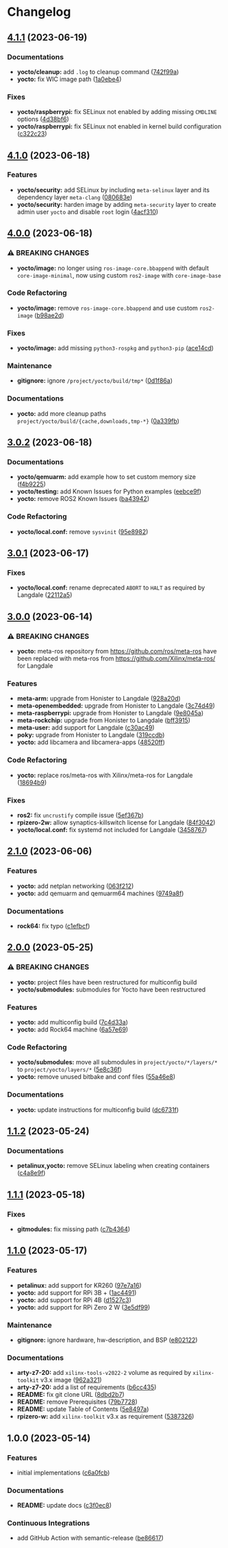 # Changelog

## [4.1.1](https://github.com/extra2000/yocto-ros2-minimal/compare/v4.1.0...v4.1.1) (2023-06-19)


### Documentations

* **yocto/cleanup:** add `.log` to cleanup command ([742f99a](https://github.com/extra2000/yocto-ros2-minimal/commit/742f99afd9ef7be7d710f2e8187b8e3a163b600f))
* **yocto:** fix WIC image path ([1a0ebe4](https://github.com/extra2000/yocto-ros2-minimal/commit/1a0ebe496921590a6fcc1a38c222dbb545bf313b))


### Fixes

* **yocto/raspberrypi:** fix SELinux not enabled by adding missing `CMDLINE` options ([4d38bf6](https://github.com/extra2000/yocto-ros2-minimal/commit/4d38bf6911a77abe151291927fe2578d7aa83fb1))
* **yocto/raspberrypi:** fix SELinux not enabled in kernel build configuration ([c322c23](https://github.com/extra2000/yocto-ros2-minimal/commit/c322c23a72c66d5efa0d51890b4426956872a3c4))

## [4.1.0](https://github.com/extra2000/yocto-ros2-minimal/compare/v4.0.0...v4.1.0) (2023-06-18)


### Features

* **yocto/security:** add SELinux by including `meta-selinux` layer and its dependency layer `meta-clang` ([080683e](https://github.com/extra2000/yocto-ros2-minimal/commit/080683e479dde46d56c2c630f97e62f125ff0793))
* **yocto/security:** harden image by adding `meta-security` layer to create admin user `yocto` and disable `root` login ([4acf310](https://github.com/extra2000/yocto-ros2-minimal/commit/4acf310e5e599083ceb26b8166cc74d222b2dd6b))

## [4.0.0](https://github.com/extra2000/yocto-ros2-minimal/compare/v3.0.2...v4.0.0) (2023-06-18)


### ⚠ BREAKING CHANGES

* **yocto/image:** no longer using `ros-image-core.bbappend` with default `core-image-minimal`, now using custom `ros2-image` with `core-image-base`

### Code Refactoring

* **yocto/image:** remove `ros-image-core.bbappend` and use custom `ros2-image` ([b98ae2d](https://github.com/extra2000/yocto-ros2-minimal/commit/b98ae2d3260d10fdbd7fed753ed80fec79b17817))


### Fixes

* **yocto/image:** add missing `python3-rospkg` and `python3-pip` ([ace14cd](https://github.com/extra2000/yocto-ros2-minimal/commit/ace14cd66e74f35aca43f0f3060bf01aca114309))


### Maintenance

* **gitignore:** ignore `/project/yocto/build/tmp*` ([0d1f86a](https://github.com/extra2000/yocto-ros2-minimal/commit/0d1f86a3f9c806e18244e5f579f690ad8ef14b12))


### Documentations

* **yocto:** add more cleanup paths `project/yocto/build/{cache,downloads,tmp-*}` ([0a339fb](https://github.com/extra2000/yocto-ros2-minimal/commit/0a339fbe591b207c63ffadc20543919e2c3356e2))

## [3.0.2](https://github.com/extra2000/yocto-ros2-minimal/compare/v3.0.1...v3.0.2) (2023-06-18)


### Documentations

* **yocto/qemuarm:** add example how to set custom memory size ([f4b9225](https://github.com/extra2000/yocto-ros2-minimal/commit/f4b9225587867d92f3da1b4e9b04a819f9c821e0))
* **yocto/testing:** add Known Issues for Python examples ([eebce9f](https://github.com/extra2000/yocto-ros2-minimal/commit/eebce9ff653d2fc9c5ae300811b001ccb85bc10b))
* **yocto:** remove ROS2 Known Issues ([ba43942](https://github.com/extra2000/yocto-ros2-minimal/commit/ba4394290d4c081564a10a4076a715f5b0718d9e))


### Code Refactoring

* **yocto/local.conf:** remove `sysvinit` ([95e8982](https://github.com/extra2000/yocto-ros2-minimal/commit/95e89828f83ad061f5996e2f162b45de865655c9))

## [3.0.1](https://github.com/extra2000/yocto-ros2-minimal/compare/v3.0.0...v3.0.1) (2023-06-17)


### Fixes

* **yocto/local.conf:** rename deprecated `ABORT` to `HALT` as required by Langdale ([22112a5](https://github.com/extra2000/yocto-ros2-minimal/commit/22112a5a8d48d522034e72a38403212bfff0843c))

## [3.0.0](https://github.com/extra2000/yocto-ros2-minimal/compare/v2.1.0...v3.0.0) (2023-06-14)


### ⚠ BREAKING CHANGES

* **yocto:** meta-ros repository from https://github.com/ros/meta-ros have been replaced with meta-ros from https://github.com/Xilinx/meta-ros/ for Langdale

### Features

* **meta-arm:** upgrade from Honister to Langdale ([928a20d](https://github.com/extra2000/yocto-ros2-minimal/commit/928a20d1d1890975a83fcc292dd7ec53c87b931b))
* **meta-openembedded:** upgrade from Honister to Langdale ([3c74d49](https://github.com/extra2000/yocto-ros2-minimal/commit/3c74d49b71778a68ada88b8da4708ed88b1f02ab))
* **meta-raspberrypi:** upgrade from Honister to Langdale ([9e8045a](https://github.com/extra2000/yocto-ros2-minimal/commit/9e8045a423b01c38c223752a26e6d3cffed09a53))
* **meta-rockchip:** upgrade from Honister to Langdale ([bff3915](https://github.com/extra2000/yocto-ros2-minimal/commit/bff3915b61872a62966358706679b169ed8ed20d))
* **meta-user:** add support for Langdale ([c30ac49](https://github.com/extra2000/yocto-ros2-minimal/commit/c30ac494d9837178e501d54d87850142d52e0cae))
* **poky:** upgrade from Honister to Langdale ([319ccdb](https://github.com/extra2000/yocto-ros2-minimal/commit/319ccdb504e6fe7da2163c23fab2f96f8ca0a72c))
* **yocto:** add libcamera and libcamera-apps ([48520ff](https://github.com/extra2000/yocto-ros2-minimal/commit/48520ff8275daea8589a5c40ca5b761343df6c76))


### Code Refactoring

* **yocto:** replace ros/meta-ros with Xilinx/meta-ros for Langdale ([18694b9](https://github.com/extra2000/yocto-ros2-minimal/commit/18694b949374303801dc8e3adfe32ee9647d5bb0))


### Fixes

* **ros2:** fix `uncrustify` compile issue ([5ef367b](https://github.com/extra2000/yocto-ros2-minimal/commit/5ef367b99db502d01f2bfda1504881a541c645f9))
* **rpizero-2w:** allow synaptics-killswitch license for Langdale ([84f3042](https://github.com/extra2000/yocto-ros2-minimal/commit/84f3042df817bcc398b410f024756dcf475f423b))
* **yocto/local.conf:** fix systemd not included for Langdale ([3458767](https://github.com/extra2000/yocto-ros2-minimal/commit/34587677b75c2f3b3e41374a7a770f20862269f8))

## [2.1.0](https://github.com/extra2000/yocto-ros2-minimal/compare/v2.0.0...v2.1.0) (2023-06-06)


### Features

* **yocto:** add netplan networking ([063f212](https://github.com/extra2000/yocto-ros2-minimal/commit/063f2122aa29b758693f9e295f58a76d64d643d6))
* **yocto:** add qemuarm and qemuarm64 machines ([9749a8f](https://github.com/extra2000/yocto-ros2-minimal/commit/9749a8f78725245fb0d9dd800f58efcb87094718))


### Documentations

* **rock64:** fix typo ([c1efbcf](https://github.com/extra2000/yocto-ros2-minimal/commit/c1efbcf1c4606bdf8d15c843408555937c1d39ca))

## [2.0.0](https://github.com/extra2000/yocto-ros2-minimal/compare/v1.1.2...v2.0.0) (2023-05-25)


### ⚠ BREAKING CHANGES

* **yocto:** project files have been restructured for multiconfig build
* **yocto/submodules:** submodules for Yocto have been restructured

### Features

* **yocto:** add multiconfig build ([7c4d33a](https://github.com/extra2000/yocto-ros2-minimal/commit/7c4d33aa819571579964f92335a554869f428d33))
* **yocto:** add Rock64 machine ([6a57e69](https://github.com/extra2000/yocto-ros2-minimal/commit/6a57e69eaccd78f3e79c927203c230740dd3c542))


### Code Refactoring

* **yocto/submodules:** move all submodules in `project/yocto/*/layers/*` to `project/yocto/layers/*` ([5e8c36f](https://github.com/extra2000/yocto-ros2-minimal/commit/5e8c36febd5aedfe6e8282cd1e15420ced1ce246))
* **yocto:** remove unused bitbake and conf files ([55a46e8](https://github.com/extra2000/yocto-ros2-minimal/commit/55a46e89cfde6178825198f1d5fd483135aa32b9))


### Documentations

* **yocto:** update instructions for multiconfig build ([dc6731f](https://github.com/extra2000/yocto-ros2-minimal/commit/dc6731f3ac09752eb177d04ba2030a486fd7b2b1))

## [1.1.2](https://github.com/extra2000/yocto-ros2-minimal/compare/v1.1.1...v1.1.2) (2023-05-24)


### Documentations

* **petalinux,yocto:** remove SELinux labeling when creating containers ([c4a8e9f](https://github.com/extra2000/yocto-ros2-minimal/commit/c4a8e9ffbeb73d00d6fc9fcc9aea153b72869bb2))

## [1.1.1](https://github.com/extra2000/yocto-ros2-minimal/compare/v1.1.0...v1.1.1) (2023-05-18)


### Fixes

* **gitmodules:** fix missing path ([c7b4364](https://github.com/extra2000/yocto-ros2-minimal/commit/c7b4364de3cc0f1a1d3786585e0eadd43bae62b1))

## [1.1.0](https://github.com/extra2000/yocto-ros2-minimal/compare/v1.0.0...v1.1.0) (2023-05-17)


### Features

* **petalinux:** add support for KR260 ([97e7a16](https://github.com/extra2000/yocto-ros2-minimal/commit/97e7a16e325e571c4ec93719e8427824ba8f3db5))
* **yocto:** add support for RPi 3B + ([1ac4491](https://github.com/extra2000/yocto-ros2-minimal/commit/1ac44918437d780bd62d1e21d4dc079a815be2b3))
* **yocto:** add support for RPi 4B ([d1527c3](https://github.com/extra2000/yocto-ros2-minimal/commit/d1527c3c5ec86ebfa8739ef2edfd2e050d1e45d3))
* **yocto:** add support for RPi Zero 2 W ([3e5df99](https://github.com/extra2000/yocto-ros2-minimal/commit/3e5df99de469a42707daa8938d2dfe0b304d435a))


### Maintenance

* **gitignore:** ignore hardware, hw-description, and BSP ([e802122](https://github.com/extra2000/yocto-ros2-minimal/commit/e80212252d326cdcc909c0f0d2e6be1feb3ed519))


### Documentations

* **arty-z7-20:** add `xilinx-tools-v2022-2` volume as required by `xilinx-toolkit` v3.x image ([962a321](https://github.com/extra2000/yocto-ros2-minimal/commit/962a3210cd55f7d3ae074dd66d3831bf6502a7d1))
* **arty-z7-20:** add a list of requirements ([b6cc435](https://github.com/extra2000/yocto-ros2-minimal/commit/b6cc4358fd1f45320ef94bd6c3d0ef376f31ef70))
* **README:** fix git clone URL ([8dbd2b7](https://github.com/extra2000/yocto-ros2-minimal/commit/8dbd2b707bac2c12d8808b45d95b25f9f75d6475))
* **README:** remove Prerequisites ([79b7728](https://github.com/extra2000/yocto-ros2-minimal/commit/79b7728c68b0f9bc8f6731cd2c70e9b838418ada))
* **README:** update Table of Contents ([5e8497a](https://github.com/extra2000/yocto-ros2-minimal/commit/5e8497a0afbfa6a43cad1faaa430dbe71b18fe4b))
* **rpizero-w:** add `xilinx-toolkit` v3.x as requirement ([5387326](https://github.com/extra2000/yocto-ros2-minimal/commit/5387326e1c8e4a04bfcc740941f53041eadc5274))

## 1.0.0 (2023-05-14)


### Features

* initial implementations ([c6a0fcb](https://github.com/extra2000/yocto-ros2-minimal/commit/c6a0fcb42a847c2a933017732aa646db2b7b096f))


### Documentations

* **README:** update docs ([c3f0ec8](https://github.com/extra2000/yocto-ros2-minimal/commit/c3f0ec8cca08ac7001b76f8d66036aa7c25d3784))


### Continuous Integrations

* add GitHub Action with semantic-release ([be86617](https://github.com/extra2000/yocto-ros2-minimal/commit/be86617fa8c0a09ab14b502b66124f5746642979))
